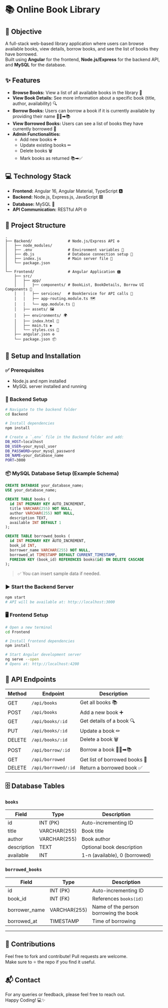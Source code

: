 # 📚 Online Book Library

## 🎯 Objective

A full-stack web-based library application where users can browse available books, view details, borrow books, and see the list of books they have borrowed.  
Built using **Angular** for the frontend, **Node.js/Express** for the backend API, and **MySQL** for the database.



## ✨ Features

- **Browse Books:** View a list of all available books in the library 📖  
- **View Book Details:** See more information about a specific book (title, author, availability) 🔍  
- **Borrow Books:** Users can borrow a book if it is currently available by providing their name 🙋‍♂️➡📚  
- **View Borrowed Books:** Users can see a list of books they have currently borrowed 📄  
- **Admin Functionalities:**  
  - Add new books ➕  
  - Update existing books ✏  
  - Delete books 🗑  
  - Mark books as returned 📚➡✅  



## 💻 Technology Stack

- **Frontend:** Angular 16, Angular Material, TypeScript 🅰  
- **Backend:** Node.js, Express.js, JavaScript 🟩  
- **Database:** MySQL 🐬  
- **API Communication:** RESTful API 🌐  



## 📁 Project Structure

```
.
├── Backend/                # Node.js/Express API ⚙
│   ├── node_modules/
│   ├── .env                # Environment variables 🔑
│   ├── db.js               # Database connection setup 🔗
│   ├── index.js            # Main server file 🚦
│   └── package.json
│
└── Frontend/               # Angular Application 🅰
    ├── src/
    │   ├── app/
    │   │   ├── components/ # BookList, BookDetails, Borrow UI Components 🧩
    │   │   ├── services/   # BookService for API calls 📡
    │   │   ├── app-routing.module.ts 🗺
    │   │   └── app.module.ts 🧱
    │   ├── assets/ 🖼
    │   ├── environments/ 🌍
    │   ├── index.html 📄
    │   ├── main.ts ▶
    │   └── styles.css 🎨
    ├── angular.json ⚙
    └── package.json 📦
```



## 🚀 Setup and Installation

### ✅ Prerequisites

- Node.js and npm installed  
- MySQL server installed and running  



### 🔧 Backend Setup

```bash
# Navigate to the backend folder
cd Backend

# Install dependencies
npm install

# Create a `.env` file in the Backend folder and add:
DB_HOST=localhost
DB_USER=your_mysql_user
DB_PASSWORD=your_mysql_password
DB_NAME=your_database_name
PORT=3000
```

### 📦 MySQL Database Setup (Example Schema)

```sql
CREATE DATABASE your_database_name;
USE your_database_name;

CREATE TABLE books (
  id INT PRIMARY KEY AUTO_INCREMENT,
  title VARCHAR(255) NOT NULL,
  author VARCHAR(255) NOT NULL,
  description TEXT,
  available INT DEFAULT 1
);

CREATE TABLE borrowed_books (
  id INT PRIMARY KEY AUTO_INCREMENT,
  book_id INT,
  borrower_name VARCHAR(255) NOT NULL,
  borrowed_at TIMESTAMP DEFAULT CURRENT_TIMESTAMP,
  FOREIGN KEY (book_id) REFERENCES books(id) ON DELETE CASCADE
);
```

> ✅ You can insert sample data if needed.

### ▶ Start the Backend Server

```bash
npm start
# API will be available at: http://localhost:3000
```



### 🖥 Frontend Setup

```bash
# Open a new terminal
cd Frontend

# Install frontend dependencies
npm install

# Start Angular development server
ng serve --open
# Opens at: http://localhost:4200
```



## 🔗 API Endpoints

| Method | Endpoint               | Description                                      |
|--------|------------------------|--------------------------------------------------|
| GET    | `/api/books`           | Get all books 📚                                |
| POST   | `/api/books`           | Add a new book ➕                                |
| GET    | `/api/books/:id`       | Get details of a book 🔍                         |
| PUT    | `/api/books/:id`       | Update a book ✏                                  |
| DELETE | `/api/books/:id`       | Delete a book 🗑                                 |
| POST   | `/api/borrow/:id`      | Borrow a book 🙋‍♂️➡📚                            |
| GET    | `/api/borrowed`        | Get list of borrowed books 📄                    |
| DELETE | `/api/borrowed/:id`    | Return a borrowed book ✅                        |



## 🗄 Database Tables

### `books`

| Field       | Type         | Description                   |
|-------------|--------------|-------------------------------|
| id          | INT (PK)     | Auto-incrementing ID          |
| title       | VARCHAR(255) | Book title                    |
| author      | VARCHAR(255) | Book author                   |
| description | TEXT         | Optional book description     |
| available   | INT          | 1-n (available), 0 (borrowed) |

### `borrowed_books`

| Field         | Type         | Description                             |
|---------------|--------------|-----------------------------------------|
| id            | INT (PK)     | Auto-incrementing ID                    |
| book_id       | INT (FK)     | References `books(id)`                 |
| borrower_name | VARCHAR(255) | Name of the person borrowing the book  |
| borrowed_at   | TIMESTAMP    | Time of borrowing                      |

---

## 🤝 Contributions

Feel free to fork and contribute! Pull requests are welcome.  
Make sure to ⭐ the repo if you find it useful.


## 📬 Contact

For any queries or feedback, please feel free to reach out.  
Happy Coding! 💻✨


